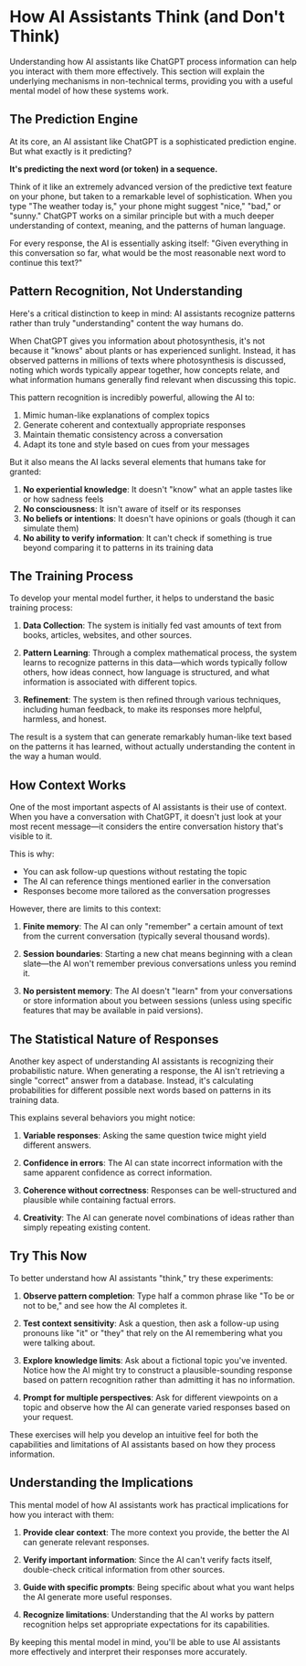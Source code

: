 # How AI Assistants Think (and Don't Think)

Understanding how AI assistants like ChatGPT process information can help you interact with them more effectively. This section will explain the underlying mechanisms in non-technical terms, providing you with a useful mental model of how these systems work.

## The Prediction Engine

At its core, an AI assistant like ChatGPT is a sophisticated prediction engine. But what exactly is it predicting?

**It's predicting the next word (or token) in a sequence.**

Think of it like an extremely advanced version of the predictive text feature on your phone, but taken to a remarkable level of sophistication. When you type "The weather today is," your phone might suggest "nice," "bad," or "sunny." ChatGPT works on a similar principle but with a much deeper understanding of context, meaning, and the patterns of human language.

For every response, the AI is essentially asking itself: "Given everything in this conversation so far, what would be the most reasonable next word to continue this text?"

## Pattern Recognition, Not Understanding

Here's a critical distinction to keep in mind: AI assistants recognize patterns rather than truly "understanding" content the way humans do.

When ChatGPT gives you information about photosynthesis, it's not because it "knows" about plants or has experienced sunlight. Instead, it has observed patterns in millions of texts where photosynthesis is discussed, noting which words typically appear together, how concepts relate, and what information humans generally find relevant when discussing this topic.

This pattern recognition is incredibly powerful, allowing the AI to:

1. Mimic human-like explanations of complex topics
2. Generate coherent and contextually appropriate responses
3. Maintain thematic consistency across a conversation
4. Adapt its tone and style based on cues from your messages

But it also means the AI lacks several elements that humans take for granted:

1. **No experiential knowledge**: It doesn't "know" what an apple tastes like or how sadness feels
2. **No consciousness**: It isn't aware of itself or its responses
3. **No beliefs or intentions**: It doesn't have opinions or goals (though it can simulate them)
4. **No ability to verify information**: It can't check if something is true beyond comparing it to patterns in its training data

## The Training Process

To develop your mental model further, it helps to understand the basic training process:

1. **Data Collection**: The system is initially fed vast amounts of text from books, articles, websites, and other sources.

2. **Pattern Learning**: Through a complex mathematical process, the system learns to recognize patterns in this data—which words typically follow others, how ideas connect, how language is structured, and what information is associated with different topics.

3. **Refinement**: The system is then refined through various techniques, including human feedback, to make its responses more helpful, harmless, and honest.

The result is a system that can generate remarkably human-like text based on the patterns it has learned, without actually understanding the content in the way a human would.

## How Context Works

One of the most important aspects of AI assistants is their use of context. When you have a conversation with ChatGPT, it doesn't just look at your most recent message—it considers the entire conversation history that's visible to it.

This is why:

- You can ask follow-up questions without restating the topic
- The AI can reference things mentioned earlier in the conversation
- Responses become more tailored as the conversation progresses

However, there are limits to this context:

1. **Finite memory**: The AI can only "remember" a certain amount of text from the current conversation (typically several thousand words).

2. **Session boundaries**: Starting a new chat means beginning with a clean slate—the AI won't remember previous conversations unless you remind it.

3. **No persistent memory**: The AI doesn't "learn" from your conversations or store information about you between sessions (unless using specific features that may be available in paid versions).

## The Statistical Nature of Responses

Another key aspect of understanding AI assistants is recognizing their probabilistic nature. When generating a response, the AI isn't retrieving a single "correct" answer from a database. Instead, it's calculating probabilities for different possible next words based on patterns in its training data.

This explains several behaviors you might notice:

1. **Variable responses**: Asking the same question twice might yield different answers.

2. **Confidence in errors**: The AI can state incorrect information with the same apparent confidence as correct information.

3. **Coherence without correctness**: Responses can be well-structured and plausible while containing factual errors.

4. **Creativity**: The AI can generate novel combinations of ideas rather than simply repeating existing content.

## Try This Now

To better understand how AI assistants "think," try these experiments:

1. **Observe pattern completion**: Type half a common phrase like "To be or not to be," and see how the AI completes it.

2. **Test context sensitivity**: Ask a question, then ask a follow-up using pronouns like "it" or "they" that rely on the AI remembering what you were talking about.

3. **Explore knowledge limits**: Ask about a fictional topic you've invented. Notice how the AI might try to construct a plausible-sounding response based on pattern recognition rather than admitting it has no information.

4. **Prompt for multiple perspectives**: Ask for different viewpoints on a topic and observe how the AI can generate varied responses based on your request.

These exercises will help you develop an intuitive feel for both the capabilities and limitations of AI assistants based on how they process information.

## Understanding the Implications

This mental model of how AI assistants work has practical implications for how you interact with them:

1. **Provide clear context**: The more context you provide, the better the AI can generate relevant responses.

2. **Verify important information**: Since the AI can't verify facts itself, double-check critical information from other sources.

3. **Guide with specific prompts**: Being specific about what you want helps the AI generate more useful responses.

4. **Recognize limitations**: Understanding that the AI works by pattern recognition helps set appropriate expectations for its capabilities.

By keeping this mental model in mind, you'll be able to use AI assistants more effectively and interpret their responses more accurately.
